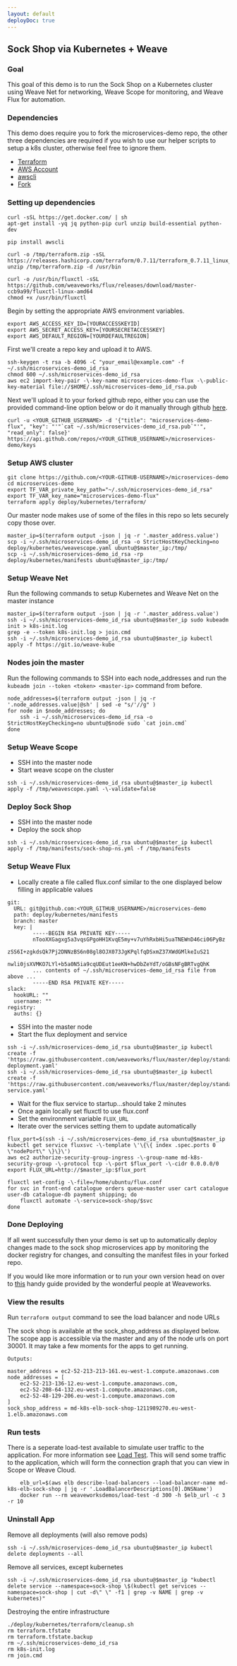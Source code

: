 ```yaml
---
layout: default
deployDoc: true
---
```


## Sock Shop via Kubernetes + Weave


### Goal

This goal of this demo is to run the Sock Shop on a Kubernetes cluster using
Weave Net for networking, Weave Scope for monitoring,
and Weave Flux for automation.

### Dependencies

This demo does require you to fork the microservices-demo repo, the other three dependencies are required
if you wish to use our helper scripts to setup a k8s cluster, otherwise feel free to ignore them.

* [Terraform](https://www.terraform.io/downloads.html)
* [AWS Account](https://aws.amazon.com/)
* [awscli](http://docs.aws.amazon.com/cli/latest/userguide/installing.html)
* <a class="github-button" href="https://github.com/microservices-demo/microservices-demo/fork" data-icon="octicon-repo-forked" data-count-href="/microservices-demo/microservices-demo" data-count-api="/repos/microservices-demo/microservices-demo#forks_count" data-count-aria-label="# forks on GitHub">Fork</a>

### Setting up dependencies
<!-- deploy-doc require-env AWS_ACCESS_KEY_ID AWS_SECRET_ACCESS_KEY AWS_DEFAULT_REGION SLACK_WEBHOOK -->
<!-- deploy-doc-start pre-install -->

    curl -sSL https://get.docker.com/ | sh
    apt-get install -yq jq python-pip curl unzip build-essential python-dev

    pip install awscli

    curl -o /tmp/terraform.zip -sSL https://releases.hashicorp.com/terraform/0.7.11/terraform_0.7.11_linux_amd64.zip
    unzip /tmp/terraform.zip -d /usr/bin

    curl -o /usr/bin/fluxctl -sSL https://github.com/weaveworks/flux/releases/download/master-ccb9a99/fluxctl-linux-amd64
    chmod +x /usr/bin/fluxctl

<!-- deploy-doc-end -->


<!-- deploy-doc-hidden pre-install

    cat > /root/healthcheck.sh <<-EOF
#!/usr/bin/env bash
kubectl delete -\-namespace=sock-shop deployment healthcheck
kubectl run -\-namespace=sock-shop healthcheck -\-image=andrius/alpine-ruby sleep 10000
sleep 90
kube_id=\$(kubectl get pods -\-namespace=sock-shop | grep healthcheck | awk '{print \$1}')
kubectl exec -\-namespace=sock-shop \$kube_id -\- sh -c "curl -o healthcheck.rb -sSL \"https://raw.githubusercontent.com/microservices-demo/microservices-demo/master/deploy/healthcheck.rb\"; chmod +x ./healthcheck.rb; ./healthcheck.rb -s user,catalogue,queue-master,cart,shipping,payment,orders"
EOF

    mkdir -p ~/.ssh/
    cp microservices-demo_id_rsa ~/.ssh/
    ssh-keygen -y -f ~/.ssh/microservices-demo_id_rsa > ~/.ssh/microservices-demo_id_rsa.pub
    aws ec2 describe-key-pairs -\-key-name microservices-demo-flux
    if [ $? -eq 0 ]; then
        touch /root/deploy-exists
    else
        ./deploy/kubernetes/terraform/cleanup.sh
    fi
-->

Begin by setting the appropriate AWS environment variables.
```
export AWS_ACCESS_KEY_ID=[YOURACCESSKEYID]
export AWS_SECRET_ACCESS_KEY=[YOURSECRETACCESSKEY]
export AWS_DEFAULT_REGION=[YOURDEFAULTREGION]
```

First we'll create a repo key and upload it to AWS.

```
ssh-keygen -t rsa -b 4096 -C "your_email@example.com" -f ~/.ssh/microservices-demo_id_rsa
chmod 600 ~/.ssh/microservices-demo_id_rsa
aws ec2 import-key-pair -\-key-name microservices-demo-flux -\-public-key-material file://$HOME/.ssh/microservices-demo_id_rsa.pub
```

<!-- deploy-doc-hidden create-infrastructure

    if [ ! -f /root/deploy-exists ]; then
        aws ec2 import-key-pair -\-key-name microservices-demo-flux -\-public-key-material file://$HOME/.ssh/microservices-demo_id_rsa.pub
    else
        echo "Flux deployment exists. Skipping. Delete the aws key microservices-demo-flux to redeploy."
    fi

-->

Next we'll upload it to your forked github repo, either you can use the provided command-line option below or do it manually through github <a target="_blank" href="https://github.com">here</a>.

```
curl -u <YOUR_GITHUB_USERNAME> -d '{"title": "microservices-demo-flux", "key": "'"`cat ~/.ssh/microservices-demo_id_rsa.pub`"'", "read_only": false}' https://api.github.com/repos/<YOUR_GITHUB_USERNAME>/microservices-demo/keys
```

### Setup AWS cluster

```
git clone https://github.com/<YOUR-GITHUB-USERNAME>/microservices-demo
cd microservices-demo
export TF_VAR_private_key_path="~/.ssh/microservices-demo_id_rsa"
export TF_VAR_key_name="microservices-demo-flux"
terraform apply deploy/kubernetes/terraform/
```
<!-- deploy-doc-hidden create-infrastructure

    if [ ! -f /root/deploy-exists ]; then
        export TF_VAR_private_key_path="~/.ssh/microservices-demo_id_rsa"
        export TF_VAR_key_name="microservices-demo-flux"
        terraform apply deploy/kubernetes/terraform/
    else
        echo "Flux deployment exists. Skipping. Delete the aws key microservices-demo-flux to redeploy."
    fi

-->

Our master node makes use of some of the files in this repo so lets securely copy those over.

```
master_ip=$(terraform output -json | jq -r '.master_address.value')
scp -i ~/.ssh/microservices-demo_id_rsa -o StrictHostKeyChecking=no deploy/kubernetes/weavescope.yaml ubuntu@$master_ip:/tmp/
scp -i ~/.ssh/microservices-demo_id_rsa -rp deploy/kubernetes/manifests ubuntu@$master_ip:/tmp/
```
<!-- deploy-doc-hidden create-infrastructure

    if [ ! -f /root/deploy-exists ]; then
        master_ip=$(terraform output -json | jq -r '.master_address.value')
        scp -i ~/.ssh/microservices-demo_id_rsa -o StrictHostKeyChecking=no deploy/kubernetes/weavescope.yaml ubuntu@$master_ip:/tmp/
        scp -i ~/.ssh/microservices-demo_id_rsa -rp deploy/kubernetes/manifests ubuntu@$master_ip:/tmp/
    else
        echo "Flux deployment exists. Skipping. Delete the aws key microservices-demo-flux to redeploy."
    fi

-->

### <a name="weavenet"></a>Setup Weave Net
Run the following commands to setup Kubernetes and Weave Net on the master instance

```
master_ip=$(terraform output -json | jq -r '.master_address.value')
ssh -i ~/.ssh/microservices-demo_id_rsa ubuntu@$master_ip sudo kubeadm init > k8s-init.log
grep -e --token k8s-init.log > join.cmd
ssh -i ~/.ssh/microservices-demo_id_rsa ubuntu@$master_ip kubectl apply -f https://git.io/weave-kube
```

<!-- deploy-doc-hidden create-infrastructure

    if [ ! -f /root/deploy-exists ]; then
        master_ip=$(terraform output -json | jq -r '.master_address.value')
        ssh -i ~/.ssh/microservices-demo_id_rsa ubuntu@$master_ip sudo kubeadm init > k8s-init.log
        grep -e -\-token k8s-init.log > join.cmd
        ssh -i ~/.ssh/microservices-demo_id_rsa ubuntu@$master_ip kubectl apply -f https://git.io/weave-kube
    else
        echo "Flux deployment exists. Skipping. Delete the aws key microservices-demo-flux to redeploy."
    fi

-->

### Nodes join the master
Run the following commands to SSH into each node\_addresses and run the ```kubeadm join --token <token> <master-ip>``` command from before.

```
node_addresses=$(terraform output -json | jq -r '.node_addresses.value|@sh' | sed -e "s/'//g" )
for node in $node_addresses; do
    ssh -i ~/.ssh/microservices-demo_id_rsa -o StrictHostKeyChecking=no ubuntu@$node sudo `cat join.cmd`
done
```

<!-- deploy-doc-hidden create-infrastructure

    if [ ! -f /root/deploy-exists ]; then
        node_addresses=$(terraform output -json | jq -r '.node_addresses.value|@sh' | sed -e "s/'//g" )
        for node in $node_addresses; do
            ssh -i ~/.ssh/microservices-demo_id_rsa -o StrictHostKeyChecking=no ubuntu@$node sudo `cat join.cmd`
        done
    else
        echo "Flux deployment exists. Skipping. Delete the aws key microservices-demo-flux to redeploy."
    fi

-->

### Setup Weave Scope
* SSH into the master node
* Start weave scope on the cluster

```
ssh -i ~/.ssh/microservices-demo_id_rsa ubuntu@$master_ip kubectl apply -f /tmp/weavescope.yaml -\-validate=false
```

<!-- deploy-doc-hidden create-infrastructure

    if [ ! -f /root/deploy-exists ]; then
        master_ip=$(terraform output -json | jq -r '.master_address.value')
        ssh -i ~/.ssh/microservices-demo_id_rsa ubuntu@$master_ip kubectl apply -f /tmp/weavescope.yaml -\-validate=false
    else
        echo "Flux deployment exists. Skipping. Delete the aws key microservices-demo-flux to redeploy."
    fi

-->

### Deploy Sock Shop
* SSH into the master node
* Deploy the sock shop

```
ssh -i ~/.ssh/microservices-demo_id_rsa ubuntu@$master_ip kubectl apply -f /tmp/manifests/sock-shop-ns.yml -f /tmp/manifests
```

<!-- deploy-doc-hidden create-infrastructure

    if [ ! -f /root/deploy-exists ]; then
        master_ip=$(terraform output -json | jq -r '.master_address.value')
        ssh -i ~/.ssh/microservices-demo_id_rsa ubuntu@$master_ip kubectl apply -f /tmp/manifests/sock-shop-ns.yml -f /tmp/manifests
    else
        echo "Flux deployment exists. Skipping. Delete the aws key microservices-demo-flux to redeploy."
    fi

-->

### Setup Weave Flux

* Locally create a file called flux.conf similar to the one displayed below filling in applicable values

```
git:
  URL: git@github.com:<YOUR_GITHUB_USERNAME>/microservices-demo
  path: deploy/kubernetes/manifests
  branch: master
  key: |
        -----BEGIN RSA PRIVATE KEY-----
        nTooXXGagxg5a3vqsGPgoHH1KvqE5my+v7uYhRxbHi5uaTNEWnD46ci06PyBz
        zSS6I+zgkdsQk7Pj2DNNzBS6n08gl8OJX073JgKPqlfqDSxmZ37XWdGMlkeIuS21
        nwli0jsXVMKO7LYl+b5a0N5ia9cqUDEut1eeKN+hwDbZeYdT/oGBsNFgBRTvgQhK
        ... contents of ~/.ssh/microservices-demo_id_rsa file from above ...
        -----END RSA PRIVATE KEY-----
slack:
  hookURL: ""
  username: ""
registry:
  auths: {}
```

<!-- deploy-doc-hidden pre-install

    if [ ! -f /root/deploy-exists ]; then
        mkdir -p /home/ubuntu/
        cat > /home/ubuntu/flux.conf <<-EOF
git:
  URL: git@github.com:microservices-demo/microservices-demo
  path: deploy/kubernetes/manifests
  branch: master
  key: |
$(cat microservices-demo_id_rsa | sed -e 's/^/    /g')
slack:
  hookURL: $SLACK_WEBHOOK
  username: "deploydocs-flux"
registry:
  auths: {}
EOF
    else
        echo "Flux deployment exists. Skipping. Delete the aws key microservices-demo-flux to redeploy."
    fi

-->

* SSH into the master node
* Start the flux deployment and service



```
ssh -i ~/.ssh/microservices-demo_id_rsa ubuntu@$master_ip kubectl create -f 'https://raw.githubusercontent.com/weaveworks/flux/master/deploy/standalone/flux-deployment.yaml'
ssh -i ~/.ssh/microservices-demo_id_rsa ubuntu@$master_ip kubectl create -f 'https://raw.githubusercontent.com/weaveworks/flux/master/deploy/standalone/flux-service.yaml'
```

* Wait for the flux service to startup...should take 2 minutes
* Once again locally set fluxctl to use flux.conf
* Set the environment variable `FLUX_URL`
* Iterate over the services setting them to update automatically

```
flux_port=$(ssh -i ~/.ssh/microservices-demo_id_rsa ubuntu@$master_ip kubectl get service fluxsvc -\-template \'\{\{ index .spec.ports 0 \"nodePort\" \}\}\')
aws ec2 authorize-security-group-ingress -\-group-name md-k8s-security-group -\-protocol tcp -\-port $flux_port -\-cidr 0.0.0.0/0
export FLUX_URL=http://$master_ip:$flux_port

fluxctl set-config -\-file=/home/ubuntu/flux.conf
for svc in front-end catalogue orders queue-master user cart catalogue user-db catalogue-db payment shipping; do
    fluxctl automate -\-service=sock-shop/$svc
done
```

<!-- deploy-doc-hidden create-infrastructure

    if [ ! -f /root/deploy-exists ]; then
        master_ip=$(terraform output -json | jq -r '.master_address.value')

        ssh -i ~/.ssh/microservices-demo_id_rsa ubuntu@$master_ip kubectl create -f 'https://raw.githubusercontent.com/weaveworks/flux/master/deploy/standalone/flux-deployment.yaml'
        ssh -i ~/.ssh/microservices-demo_id_rsa ubuntu@$master_ip kubectl create -f 'https://raw.githubusercontent.com/weaveworks/flux/master/deploy/standalone/flux-service.yaml'

        echo "Sleeping for 120s.."
        sleep 120

        flux_port=$(ssh -i ~/.ssh/microservices-demo_id_rsa ubuntu@$master_ip kubectl get service fluxsvc -\-template \'{{ index .spec.ports 0 \"nodePort\" }}\')
        aws ec2 authorize-security-group-ingress -\-group-name MD-k8s-security-group -\-protocol tcp -\-port $flux_port -\-cidr 0.0.0.0/0
        export FLUX_URL=http://$master_ip:$flux_port

        fluxctl set-config -\-file=/home/ubuntu/flux.conf
        for svc in front-end catalogue orders queue-master user cart catalogue user-db catalogue-db payment shipping; do
            fluxctl automate -\-service=sock-shop/$svc
        done
    else
        echo "Flux deployment exists. Skipping. Delete the aws key microservices-demo-flux to redeploy."
    fi

-->

### Done Deploying

If all went successfully then your demo is set up to automatically deploy changes made to the sock shop microservices app by monitoring the docker registry for changes, and consulting the manifest files in your forked repo.  


If you would like more information or to run your own version head on over to <a href="https://www.weave.works/guides/cloud-guide-part-2-deploy-continuous-delivery/" target="_blank">this</a> handy guide provided by the wonderful people at Weaveworks.

### View the results
Run `terraform output` command to see the load balancer and node URLs

The sock shop is available at the sock_shop_address as displayed below. The scope app is accessible via the master and
any of the node urls on port 30001. It may take a few moments for the apps to get running.

```
Outputs:

master_address = ec2-52-213-213-161.eu-west-1.compute.amazonaws.com
node_addresses = [
    ec2-52-213-136-12.eu-west-1.compute.amazonaws.com,
    ec2-52-208-64-132.eu-west-1.compute.amazonaws.com,
    ec2-52-48-129-206.eu-west-1.compute.amazonaws.com
]
sock_shop_address = md-k8s-elb-sock-shop-1211989270.eu-west-1.elb.amazonaws.com

```

### Run tests

There is a seperate load-test available to simulate user traffic to the application. For more information see [Load Test](#loadtest).
This will send some traffic to the application, which will form the connection graph that you can view in Scope or Weave Cloud.

```
    elb_url=$(aws elb describe-load-balancers --load-balancer-name md-k8s-elb-sock-shop | jq -r '.LoadBalancerDescriptions[0].DNSName')
    docker run --rm weaveworksdemos/load-test -d 300 -h $elb_url -c 3 -r 10
```

<!-- deploy-doc-hidden run-tests
    master_ip=$(aws ec2 describe-instances -\-filter "Name=tag:Name,Values=md-k8s-master" "Name=instance-state-name,Values=running"| jq -r '.Reservations[0].Instances[0].PublicDnsName')
    elb_url=$(aws elb describe-load-balancers -\-load-balancer-name md-k8s-elb-sock-shop | jq -r '.LoadBalancerDescriptions[0].DNSName')

    docker run -\-rm weaveworksdemos/load-test -d 300 -h $elb_url -c 3 -r 10

    scp -i ~/.ssh/microservices-demo_id_rsa -o StrictHostKeyChecking=no /root/healthcheck.sh ubuntu@$master_ip:/home/ubuntu
    ssh -i ~/.ssh/microservices-demo_id_rsa ubuntu@$master_ip "chmod +x /home/ubuntu/healthcheck.sh; ./healthcheck.sh"

    if [ $? -ne 0 ]; then
        exit 1;
    fi

-->

### Uninstall App

Remove all deployments (will also remove pods)
```
ssh -i ~/.ssh/microservices-demo_id_rsa ubuntu@$master_ip kubectl delete deployments --all
```
Remove all services, except kubernetes
```
ssh -i ~/.ssh/microservices-demo_id_rsa ubuntu@$master_ip "kubectl delete service --namespace=sock-shop \$(kubectl get services --namespace=sock-shop | cut -d\" \" -f1 | grep -v NAME | grep -v kubernetes)" 
```

Destroying the entire infrastructure

```
./deploy/kubernetes/terraform/cleanup.sh
rm terraform.tfstate
rm terraform.tfstate.backup
rm ~/.ssh/microservices-demo_id_rsa
rm k8s-init.log
rm join.cmd
```
